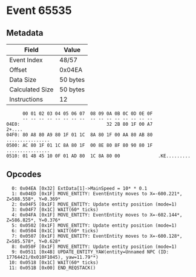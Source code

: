 # Event 65535

## Metadata

| Field           | Value    |
|-----------------|----------|
| Event Index     | 48/57    |
| Offset          | 0x04EA   |
| Data Size       | 50 bytes |
| Calculated Size | 50 bytes |
| Instructions    | 12       |

```
      00 01 02 03 04 05 06 07  08 09 0A 0B 0C 0D 0E 0F
      -- -- -- -- -- -- -- --  -- -- -- -- -- -- -- --
04E0:                                32 2B 80 1F 00 A7            2+....
04F0: 80 A8 80 A9 80 1F 01 1C  8A 80 1F 00 AA 80 AB 80  ................
0500: AC 80 1F 01 1C 8A 80 1F  00 8E 80 8F 80 90 80 1F  ................
0510: 01 4B 45 10 0F 01 AD 80  1C 8A 80 00              .KE.........    
```

## Opcodes

```
  0: 0x04EA [0x32] ExtData[1]->MainSpeed = 10* * 0.1
  1: 0x04ED [0x1F] MOVE_ENTITY: EventEntity moves to X=-600.221*, Z=588.558*, Y=0.369*
  2: 0x04F5 [0x1F] MOVE_ENTITY: Update entity position (mode=1)
  3: 0x04F7 [0x1C] WAIT(60* ticks)
  4: 0x04FA [0x1F] MOVE_ENTITY: EventEntity moves to X=-602.144*, Z=586.825*, Y=0.376*
  5: 0x0502 [0x1F] MOVE_ENTITY: Update entity position (mode=1)
  6: 0x0504 [0x1C] WAIT(60* ticks)
  7: 0x0507 [0x1F] MOVE_ENTITY: EventEntity moves to X=-600.128*, Z=585.578*, Y=0.628*
  8: 0x050F [0x1F] MOVE_ENTITY: Update entity position (mode=1)
  9: 0x0511 [0x4B] UPDATE_ENTITY_YAW(entity=Unnamed NPC (ID: 17764421/0x010F1045), yaw=11.79°*)
 10: 0x0518 [0x1C] WAIT(60* ticks)
 11: 0x051B [0x00] END_REQSTACK()
```
